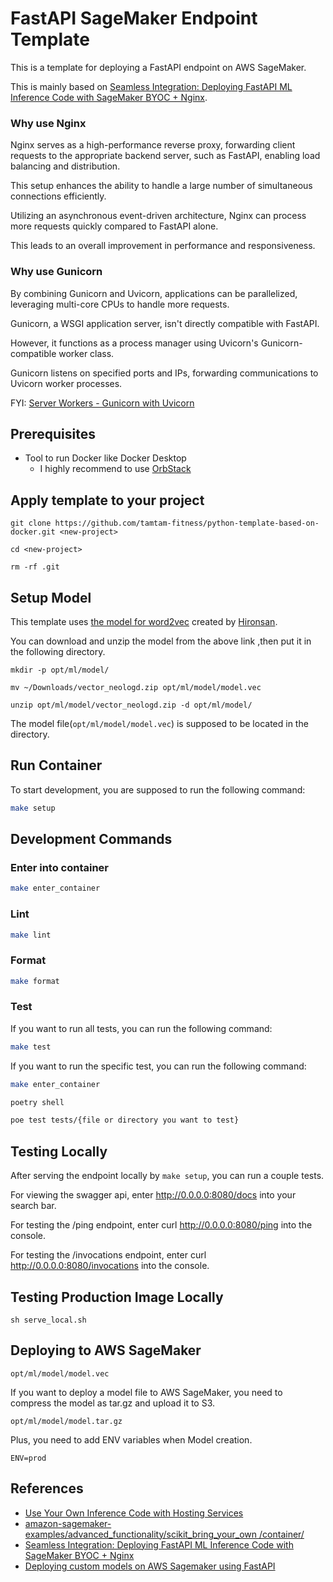 # FastAPI SageMaker Endpoint Template

This is a template for deploying a FastAPI endpoint on AWS SageMaker. 

This is mainly based on [Seamless Integration: Deploying FastAPI ML Inference Code with SageMaker BYOC + Nginx](https://medium.com/@imrannaz326/seamless-integration-deploying-fastapi-ml-inference-code-with-sagemaker-byoc-nginx-6802103f7a2c).

### Why use Nginx

Nginx serves as a high-performance reverse proxy, forwarding client requests to the appropriate backend server, such as FastAPI, enabling load balancing and distribution. 

This setup enhances the ability to handle a large number of simultaneous connections efficiently. 

Utilizing an asynchronous event-driven architecture, Nginx can process more requests quickly compared to FastAPI alone. 

This leads to an overall improvement in performance and responsiveness.

### Why use Gunicorn
By combining Gunicorn and Uvicorn, applications can be parallelized, leveraging multi-core CPUs to handle more requests. 

Gunicorn, a WSGI application server, isn't directly compatible with FastAPI. 

However, it functions as a process manager using Uvicorn's Gunicorn-compatible worker class. 

Gunicorn listens on specified ports and IPs, forwarding communications to Uvicorn worker processes.

FYI: [Server Workers - Gunicorn with Uvicorn](https://fastapi.tiangolo.com/deployment/server-workers/)

## Prerequisites

- Tool to run Docker like Docker Desktop
  - I highly recommend to use [OrbStack](https://github.com/orbstack/orbstack)

## Apply template to your project
```
git clone https://github.com/tamtam-fitness/python-template-based-on-docker.git <new-project>

cd <new-project>

rm -rf .git
```

## Setup Model

This template uses [the model for word2vec](https://drive.google.com/file/d/0ByFQ96A4DgSPUm9wVWRLdm5qbmc/view?resourcekey=0-of5Ks1fuoKNh1pEYE8uSFQ) created by [Hironsan](https://github.com/Hironsan).

You can download and unzip the model from the above link ,then put it in the following directory.


```
mkdir -p opt/ml/model/

mv ~/Downloads/vector_neologd.zip opt/ml/model/model.vec

unzip opt/ml/model/vector_neologd.zip -d opt/ml/model/
```

The model file(`opt/ml/model/model.vec`) is supposed to be located in the directory.

## Run Container

To start development, you are supposed to run the following command:
```bash 
make setup   
```

## Development Commands

### Enter into container
```bash
make enter_container
```

### Lint

```bash 
make lint
```
### Format

```bash 
make format
```

### Test

If you want to run all tests, you can run the following command:
```bash 
make test
```

If you want to run the specific test, you can run the following command:
```bash
make enter_container

poetry shell

poe test tests/{file or directory you want to test}
```


## Testing Locally
After serving the endpoint locally by `make setup`, you can run a couple tests.

For viewing the swagger api, enter http://0.0.0.0:8080/docs into your search bar.

For testing the /ping endpoint, enter curl http://0.0.0.0:8080/ping into the console.

For testing the /invocations endpoint, enter curl http://0.0.0.0:8080/invocations into the console.


## Testing Production Image Locally

```
sh serve_local.sh
```


## Deploying to AWS SageMaker

```
opt/ml/model/model.vec
```

If you want to deploy a model file to AWS SageMaker, you need to compress the model as tar.gz and upload it to S3.

```
opt/ml/model/model.tar.gz
```

Plus, you need to add ENV variables when Model creation.

```
ENV=prod 
```


## References
- [Use Your Own Inference Code with Hosting Services](https://docs.aws.amazon.com/sagemaker/latest/dg/your-algorithms-inference-code.html)
- [amazon-sagemaker-examples/advanced_functionality/scikit_bring_your_own
/container/](https://github.com/aws/amazon-sagemaker-examples/tree/main/advanced_functionality/scikit_bring_your_own/container)
- [Seamless Integration: Deploying FastAPI ML Inference Code with SageMaker BYOC + Nginx](https://medium.com/@imrannaz326/seamless-integration-deploying-fastapi-ml-inference-code-with-sagemaker-byoc-nginx-6802103f7a2c)
- [Deploying custom models on AWS Sagemaker using FastAPI](https://sii.pl/blog/en/deploying-custom-models-on-aws-sagemaker-using-fastapi/?category=hard-development&tag=aws-sagemaker,fastapi,docker-2)
